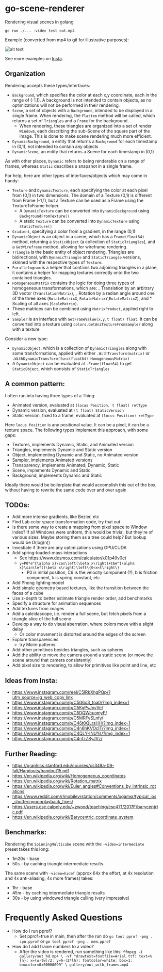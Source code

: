 # go-scene-renderer

Rendering visual scenes in golang

`go run ./... -video test out.mp4`

Example (converted from mp4 to gif for illustrative purposes):

![alt text](https://github.com/libeks/go-scene-renderer/blob/main/gallery/cube_sine.gif)

See more examples on [Insta](https://www.instagram.com/cube.gif/).

## Organization

Rendering accepts these types/interfaces:

- `Background`, which specifies the color at each x,y coordinate, each in the range of (-1,1). A background is not intended to contain objects, as no optimizations will not be performed in their rendering.
- `Scene`, a set of objects with a `Background`, intended to be displayed in a single frame. When rendering,
  the `Flatten` method will be called, which returns a set of `Triangle`s and a `Frame` for the background.
  - When rendering, these triangles are organized into a set of render `Window`s, each describing the sub-Scene of the square part of the image. This is done to make scene rendering much more efficient.
- `DynamicBackground`, a entity that returns a `Background` for each timestamp in (0,1), not intended to contain any objects
- `DynamicScene`, an entity that returns a Scene for each timestamp in (0,1)

As with other places, `Dynamic` refers to being renderable on a range of frames, whereas `Static` describes a snapshot in a single frame.

For help, here are other types of interfaces/objects which may come in handy:

- `Texture` and `DynamicTexture`, each specifying the color at each pixel from (0,1) in two dimensions. The domain of a Texture (0,1) is different from Frame (-1,1), but a Texture can be used as a Frame using the TextureToFrame helper.
  - A `DynamicTexture` can be converted into `DynamicBackground` using `BackgroundFromTexture()`
  - A static `Texture` can be converted into `DynamicTexture` using `StaticTexture()`
- `Gradient`, specifying a color from a gradient, in the range (0,1)
- `DynamicObject` is an object in a scene, which has a `Frame(float64)` method, returning a `StaticObject` (a collection of `StaticTriangles`), and a `GetWireframe` method, allowing for wireframe rendering.
- `Triangle` is the basic entity of object rendering. Triangles are bidirectional, with `DynamicTriangle` and `StaticTriangle` versions, skinned with the respective types of `Texture`.
- `Parallelogram` is a helper that contains two adjoining triangles in a plane, it contains a helper for mapping textures correctly onto the two contained triangles.
- `HomogeneousMatrix` contains the logic for doing three types of homogeneous transformations, which are:
  _ Translation by an arbitrary 3D vector (`TranslationMatrix`),
  _ Rotation by a radian angle around one of the three axes (`RotateMatrixX`, `RotateMatrixY`,`RotateMatrixZ`), and \* Scaling of all axes (`ScaleMatrix`).
- These matrices can be combined using `MatrixProduct`, applied right to left.
- `Sampler` is an interface with `GetFrameValue(x,y,t float) float`. It can be converted into a texture using `colors.GetAniTextureFromSampler` along with a texture

Consider a new type:

- `DynamicObject`, which is a collection of `DynamicTriangles` along with some transformations, applied with either `.WithTransform(matrix)` or `.WithDynamicTransform(func(float64) HomogeneousMatrix)`
- A `DynamicObject` can be evaluated at `.Frame(float64)` to get `StaticObject`, which consists of `StaticTriangles`

## A common pattern:

I often run into having three types of a Thing:
* Animated version, evaluated at `(locus Position, t float) retType`
* Dynamic version, evaluated at `(t float) StaticVersion`
* Static version, fixed to a frame, evaluated at `(locus Position) retType`

Here `locus Position` is any positional value. It can be a pixel, it can be a texture space.
The following types implement this approach, with some gaps:
* Textures, implements Dynamic, Static, and Animated version
* Triangles, implements Dynamic and Static version
* Object, implementing Dynamic and Static, no Animated version
* Sampler, implements Animated versions
* Transparency, implements Animated, Dynamic, Static
* Scene, implements Dynamic and Static
* Background, implements Dynamic and Static

Ideally there would be boilerplate that would accomplish this out of the box, without having to rewrite the same code over and over again

## TODOs:

- Add more intense gradients, like Bezier, etc
- Find Lab color space transformation code, try that out
- Is there some way to create a mapping from pixel space to Window index? If all Windows were uniform, this would be trivial, but they're of various sizes. Maybe storing them as a tree could help? But lookup would be O(log(n))
- Investiate if there are any optimizations using GPU/CUDA
- Add spring-loaded-mass interactions
  - See https://www.desmos.com/calculator/k01p40v0ct
  - `y=P0*e^{\alpha x}\cos\left(\beta x\right)+C6e^{\alpha x}\sin\left(\beta x\right)\left\{0<x<t\right\}`
    - P0 is initial position, C6 is the velocity component (?), b is friction component, k is spring constant, etc
- Add Phong lighting model
- Add simple geometry based textures, like the transition between the faces of a cube
- Use z-depth to better estimate triangle render order, add benchmarks
- Specify a structure for animation sequences
- Add textures from images
- Add a caleidascope, i.e. render a full scene, but fetch pixels from a triangle slice of the full scene
- Develop a way to do visual aberration, where colors move with a slight delay
  - Or color movement is distorted around the edges of the screen
- Explore transparencies
  - try Moire patterns
- Add other primitives besides triangles, such as  spheres
- Add the ability to move the camera around a static scene (or move the scene around that camera consistently)
- Add pixel size to rendering, to allow for primitives like point and line, etc

## Ideas from Insta:

- https://www.instagram.com/reel/C5IRkXhgPQp/?utm_source=ig_web_copy_link
- https://www.instagram.com/p/C5G6c3_toa0/?img_index=1
- https://www.instagram.com/p/C5KgPvJovVe/
- https://www.instagram.com/p/C5DQWcuomyF/
- https://www.instagram.com/p/C5MRFySLnfy/
- https://www.instagram.com/p/C46t0QLrsHH/?img_index=1
- https://www.instagram.com/p/C4n6hKVOcIT/?img_index=1
- https://www.instagram.com/p/C4QLY-lNUYs/?img_index=1
- https://www.instagram.com/p/C4nfzZ8yJVz/

## Further Reading:

- https://graphics.stanford.edu/courses/cs348a-09-fall/Handouts/handout15.pdf
- https://en.wikipedia.org/wiki/Homogeneous_coordinates
- https://en.wikipedia.org/wiki/Rotation_matrix
- https://en.wikipedia.org/wiki/Euler_angles#Conventions_by_intrinsic_rotations
- https://www.reddit.com/r/mobilevrstation/comments/xgamsr/typical_ios_shutteringnonplayback_fixes/
- https://users.csc.calpoly.edu/~zwood/teaching/csc471/2017F/barycentric.pdf
- https://en.wikipedia.org/wiki/Barycentric_coordinate_system

## Benchmarks:

Rendering the `SpinningMulticube` scene with the `-video=intermediate` preset takes this long:

- 1m20s - base
- 50s - by caching triangle intermediate results

The same scene with `-video=hidef` (approx 64x the effort, at 4x resolution and 4x anti-aliasing, 4x more frames) takes:

- 1hr - base
- 45m - by caching intermediate triangle results
- 30s - by using windowed triangle culling (very impressive)

# Frequently Asked Questions

- How do I run pprof?
  - Set pprof=true in main, then after the run do `go tool pprof -png . cpu.pprof` or `go tool pprof -png . mem.pprof`
- How do I add frame numbers to a video?
  - After the video is rendered, run something like this:
    `ffmpeg -i gallery/out_hd.mp4 \ -vf "drawtext=fontfile=Arial.ttf: text=%{n}: x=(w-tw)/2: y=h-(2*lh): fontcolor=white: box=1: boxcolor=0x00000099" \ gallery/out_with_frames.mp4`
